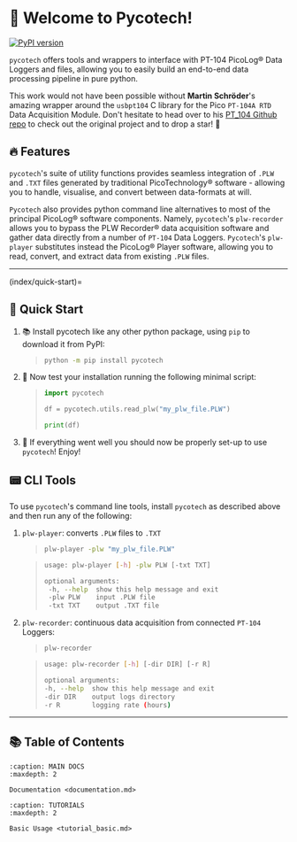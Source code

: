 # 📑 Welcome to Pycotech!

[![PyPI version](https://badge.fury.io/py/pycotech.svg)](https://badge.fury.io/py/pycotech)

`pycotech` offers tools and wrappers to interface with PT-104 PicoLog® Data Loggers and files, allowing you to easily build an end-to-end data processing pipeline in pure python.
  
This work would not have been possible without **Martin Schröder**'s
 amazing wrapper around the `usbpt104` C library for the Pico `PT-104A RTD` Data Acquisition Module. Don't hesitate to head over to his 
 [PT_104 Github repo](https://github.com/trombastic/Pico_PT104) to check out the original project and to drop a star! 🌟

## 🔥 Features

`pycotech`'s suite of utility functions provides seamless integration
of `.PLW` and `.TXT` files generated by traditional PicoTechnology®
software - allowing you to handle, visualise, and convert between 
data-formats at will. 
  
`Pycotech` also provides python command line alternatives to most of
the principal PicoLog® software components. Namely, `pycotech`'s 
`plw-recorder` allows you to bypass the PLW Recorder® data acquisition
software and gather data directly from a number of `PT-104` Data 
Loggers. `Pycotech`'s `plw-player` substitutes instead the PicoLog®
Player software, allowing you to read, convert, and extract data from
existing `.PLW` files.

---

(index/quick-start)=
## 🚀 Quick Start

1. 📚 Install pycotech like any other python package, using `pip` to download it from PyPI:

    >```bash
    >python -m pip install pycotech
    >```

2. 🐍 Now test your installation running the following minimal script:

    >```python
    >import pycotech
    >
    >df = pycotech.utils.read_plw("my_plw_file.PLW")
    >
    >print(df)
    >```

3. 🎉 If everything went well you should now be properly set-up to use 
   `pycotech`! Enjoy!

## 📟 CLI Tools

To use `pycotech`'s command line tools, install `pycotech` as
described above and then run any of the following:

1. `plw-player`: converts `.PLW` files to `.TXT`
 
    >```bash
    >plw-player -plw "my_plw_file.PLW"
    >```
    
    >```bash
    >usage: plw-player [-h] -plw PLW [-txt TXT]
    >
    >optional arguments:
    >  -h, --help  show this help message and exit
    >  -plw PLW    input .PLW file
    >  -txt TXT    output .TXT file
    >```

2. `plw-recorder`: continuous data acquisition from connected `PT-104` Loggers:

    >```bash
    >plw-recorder
    >```
    
    >```bash
    >usage: plw-recorder [-h] [-dir DIR] [-r R]
    >
    >optional arguments:
    >-h, --help  show this help message and exit
    >-dir DIR    output logs directory
    >-r R        logging rate (hours)
    >```

---

## 📚 Table of Contents


```{toctree}
:caption: MAIN DOCS
:maxdepth: 2

Documentation <documentation.md>
```

```{toctree}
:caption: TUTORIALS
:maxdepth: 2

Basic Usage <tutorial_basic.md>
```
